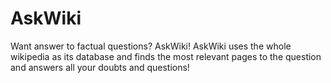 # AskWiki
Want answer to factual questions? AskWiki! AskWiki uses the whole wikipedia as its database and finds the most relevant pages to the question and answers all your doubts and questions!
